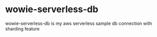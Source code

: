 # wowie-serverless-db
wowie-serverless-db is my aws serverless sample db connection with sharding feature
